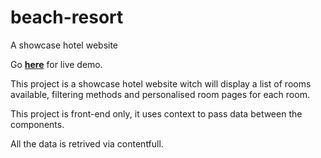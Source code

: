 # beach-resort
A showcase hotel website

Go **[here](https://harry-chalcraft-beach-resort.herokuapp.com/)** for live demo.

This project is a showcase hotel website witch will display a list of rooms available, filtering methods and personalised room pages for each room.

This project is front-end only, it uses context to pass data between the components.

All the data is retrived via contentfull.

